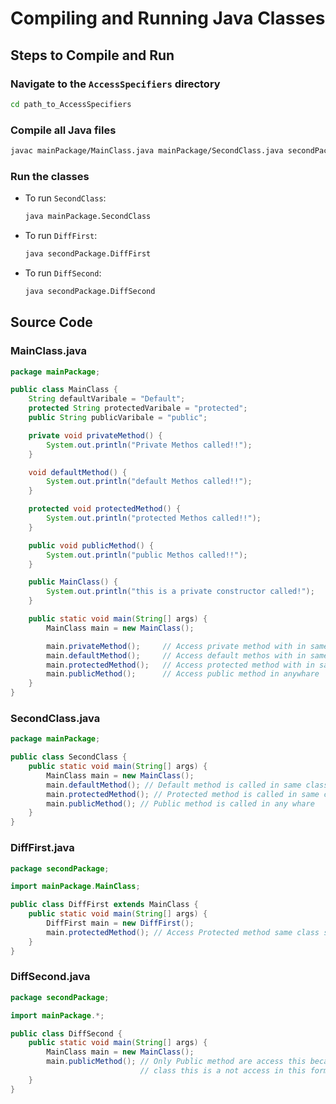 # Compiling and Running Java Classes

## Steps to Compile and Run

### Navigate to the `AccessSpecifiers` directory

```sh
cd path_to_AccessSpecifiers
```

### Compile all Java files

```sh
javac mainPackage/MainClass.java mainPackage/SecondClass.java secondPackage/DiffFirst.java secondPackage/DiffSecond.java
```

### Run the classes

- To run `SecondClass`:

  ```sh
  java mainPackage.SecondClass
  ```

- To run `DiffFirst`:

  ```sh
  java secondPackage.DiffFirst
  ```

- To run `DiffSecond`:

  ```sh
  java secondPackage.DiffSecond
  ```

## Source Code

### MainClass.java

```java
package mainPackage;

public class MainClass {
    String defaultVaribale = "Default";
    protected String protectedVaribale = "protected";
    public String publicVaribale = "public";

    private void privateMethod() {
        System.out.println("Private Methos called!!");
    }

    void defaultMethod() {
        System.out.println("default Methos called!!");
    }

    protected void protectedMethod() {
        System.out.println("protected Methos called!!");
    }

    public void publicMethod() {
        System.out.println("public Methos called!!");
    }

    public MainClass() {
        System.out.println("this is a private constructor called!");
    }

    public static void main(String[] args) {
        MainClass main = new MainClass();

        main.privateMethod();     // Access private method with in same class
        main.defaultMethod();     // Access default methos with in same class & same package
        main.protectedMethod();   // Access protected method with in same class & same package & diffrent package sub class
        main.publicMethod();      // Access public method in anywhare
    }
}
```

### SecondClass.java

```java
package mainPackage;

public class SecondClass {
    public static void main(String[] args) {
        MainClass main = new MainClass();
        main.defaultMethod(); // Default method is called in same class & same class
        main.protectedMethod(); // Protected method is called in same class & same package & diffrent package subclass
        main.publicMethod(); // Public method is called in any whare
    }
}
```

### DiffFirst.java

```java
package secondPackage;

import mainPackage.MainClass;

public class DiffFirst extends MainClass {
    public static void main(String[] args) {
        DiffFirst main = new DiffFirst();
        main.protectedMethod(); // Access Protected method same class same package and diffrent package sub class
    }
}
```

### DiffSecond.java

```java
package secondPackage;

import mainPackage.*;

public class DiffSecond {
    public static void main(String[] args) {
        MainClass main = new MainClass();
        main.publicMethod(); // Only Public method are access this because diffrent package and without sub
                             // class this is a not access in this form
    }
}
```
